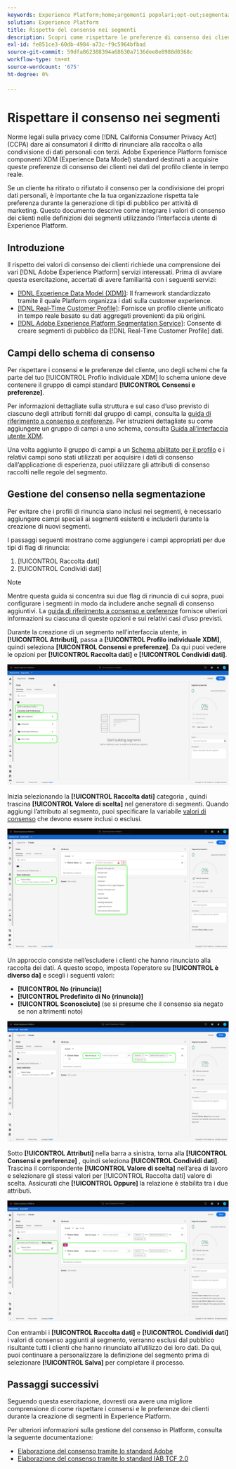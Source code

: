 ```yaml
---
keywords: Experience Platform;home;argomenti popolari;opt-out;segmentazione;servizio di segmentazione;servizio di segmentazione;onorare le rinunce;opt-out;opt-out;opt-out;consenso;condivisione;raccogliere;
solution: Experience Platform
title: Rispetto del consenso nei segmenti
description: Scopri come rispettare le preferenze di consenso dei clienti per la raccolta e la condivisione di dati personali nelle operazioni sui segmenti.
exl-id: fe851ce3-60db-4984-a73c-f9c5964bfbad
source-git-commit: 59dfa862388394a68630a7136dee8e8988d0368c
workflow-type: tm+mt
source-wordcount: '675'
ht-degree: 0%

---
```


# Rispettare il consenso nei segmenti

Norme legali sulla privacy come [!DNL California Consumer Privacy Act] (CCPA) dare ai consumatori il diritto di rinunciare alla raccolta o alla condivisione di dati personali con terzi. Adobe Experience Platform fornisce componenti XDM (Experience Data Model) standard destinati a acquisire queste preferenze di consenso dei clienti nei dati del profilo cliente in tempo reale.

Se un cliente ha ritirato o rifiutato il consenso per la condivisione dei propri dati personali, è importante che la tua organizzazione rispetta tale preferenza durante la generazione di tipi di pubblico per attività di marketing. Questo documento descrive come integrare i valori di consenso dei clienti nelle definizioni dei segmenti utilizzando l’interfaccia utente di Experience Platform.

## Introduzione

Il rispetto dei valori di consenso dei clienti richiede una comprensione dei vari [!DNL Adobe Experience Platform] servizi interessati. Prima di avviare questa esercitazione, accertati di avere familiarità con i seguenti servizi:

* [[!DNL Experience Data Model (XDM)]](../xdm/home.md): Il framework standardizzato tramite il quale Platform organizza i dati sulla customer experience.
* [[!DNL Real-Time Customer Profile]](../profile/home.md): Fornisce un profilo cliente unificato in tempo reale basato su dati aggregati provenienti da più origini.
* [[!DNL Adobe Experience Platform Segmentation Service]](./home.md): Consente di creare segmenti di pubblico da [!DNL Real-Time Customer Profile] dati.

## Campi dello schema di consenso

Per rispettare i consensi e le preferenze del cliente, uno degli schemi che fa parte del tuo [!UICONTROL Profilo individuale XDM] lo schema unione deve contenere il gruppo di campi standard **[!UICONTROL Consensi e preferenze]**.

Per informazioni dettagliate sulla struttura e sul caso d’uso previsto di ciascuno degli attributi forniti dal gruppo di campi, consulta la [guida di riferimento a consenso e preferenze](../xdm/field-groups/profile/consents.md). Per istruzioni dettagliate su come aggiungere un gruppo di campi a uno schema, consulta [Guida all’interfaccia utente XDM](../xdm/ui/resources/schemas.md#add-field-groups).

Una volta aggiunto il gruppo di campi a un [Schema abilitato per il profilo](../xdm/ui/resources/schemas.md#profile) e i relativi campi sono stati utilizzati per acquisire i dati di consenso dall’applicazione di esperienza, puoi utilizzare gli attributi di consenso raccolti nelle regole del segmento.

## Gestione del consenso nella segmentazione

Per evitare che i profili di rinuncia siano inclusi nei segmenti, è necessario aggiungere campi speciali ai segmenti esistenti e includerli durante la creazione di nuovi segmenti.

I passaggi seguenti mostrano come aggiungere i campi appropriati per due tipi di flag di rinuncia:

1. [!UICONTROL Raccolta dati]
1. [!UICONTROL Condividi dati]

>[!NOTE]
>
>Mentre questa guida si concentra sui due flag di rinuncia di cui sopra, puoi configurare i segmenti in modo da includere anche segnali di consenso aggiuntivi. La [guida di riferimento a consenso e preferenze](../xdm/field-groups/profile/consents.md) fornisce ulteriori informazioni su ciascuna di queste opzioni e sui relativi casi d’uso previsti.

Durante la creazione di un segmento nell’interfaccia utente, in **[!UICONTROL Attributi]**, passa a **[!UICONTROL Profilo individuale XDM]**, quindi seleziona **[!UICONTROL Consensi e preferenze]**. Da qui puoi vedere le opzioni per **[!UICONTROL Raccolta dati]** e **[!UICONTROL Condividi dati]**.

![](./images/opt-outs/consents.png)

Inizia selezionando la **[!UICONTROL Raccolta dati]** categoria , quindi trascina **[!UICONTROL Valore di scelta]** nel generatore di segmenti. Quando aggiungi l’attributo al segmento, puoi specificare la variabile [valori di consenso](../xdm/field-groups/profile/consents.md#choice-values) che devono essere inclusi o esclusi.

![](./images/opt-outs/consent-values.png)

Un approccio consiste nell’escludere i clienti che hanno rinunciato alla raccolta dei dati. A questo scopo, imposta l’operatore su **[!UICONTROL è diverso da]** e scegli i seguenti valori:

* **[!UICONTROL No (rinuncia)]**
* **[!UICONTROL Predefinito di No (rinuncia)]**
* **[!UICONTROL Sconosciuto]** (se si presume che il consenso sia negato se non altrimenti noto)

![](./images/opt-outs/collect.png)

Sotto **[!UICONTROL Attributi]** nella barra a sinistra, torna alla **[!UICONTROL Consensi e preferenze]** , quindi seleziona **[!UICONTROL Condividi dati]**. Trascina il corrispondente **[!UICONTROL Valore di scelta]** nell’area di lavoro e selezionare gli stessi valori per [!UICONTROL Raccolta dati] valore di scelta. Assicurati che **[!UICONTROL Oppure]** la relazione è stabilita tra i due attributi.

![](./images/opt-outs/share.png)

Con entrambi i **[!UICONTROL Raccolta dati]** e **[!UICONTROL Condividi dati]** i valori di consenso aggiunti al segmento, verranno esclusi dal pubblico risultante tutti i clienti che hanno rinunciato all’utilizzo dei loro dati. Da qui, puoi continuare a personalizzare la definizione del segmento prima di selezionare **[!UICONTROL Salva]** per completare il processo.

## Passaggi successivi

Seguendo questa esercitazione, dovresti ora avere una migliore comprensione di come rispettare i consensi e le preferenze dei clienti durante la creazione di segmenti in Experience Platform.

Per ulteriori informazioni sulla gestione del consenso in Platform, consulta la seguente documentazione:

* [Elaborazione del consenso tramite lo standard Adobe](../landing/governance-privacy-security/consent/adobe/overview.md)
* [Elaborazione del consenso tramite lo standard IAB TCF 2.0](../landing/governance-privacy-security/consent/iab/overview.md)